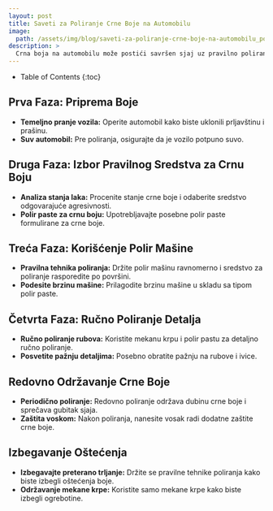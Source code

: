 ```yaml
---
layout: post
title: Saveti za Poliranje Crne Boje na Automobilu
image: 
  path: /assets/img/blog/saveti-za-poliranje-crne-boje-na-automobilu_poliranje-auta-ba.png
description: >
  Crna boja na automobilu može postići savršen sjaj uz pravilno poliranje. Na PoliranjeAutа.ba otkrijte korisne savete za postizanje duboke crne boje i očuvanje njenog izgleda.
---
```



- Table of Contents
{:toc}


## Prva Faza: Priprema Boje

- **Temeljno pranje vozila:** Operite automobil kako biste uklonili prljavštinu i prašinu.
- **Suv automobil:** Pre poliranja, osigurajte da je vozilo potpuno suvo.

## Druga Faza: Izbor Pravilnog Sredstva za Crnu Boju

- **Analiza stanja laka:** Procenite stanje crne boje i odaberite sredstvo odgovarajuće agresivnosti.
- **Polir paste za crnu boju:** Upotrebljavajte posebne polir paste formulirane za crne boje.

## Treća Faza: Korišćenje Polir Mašine

- **Pravilna tehnika poliranja:** Držite polir mašinu ravnomerno i sredstvo za poliranje rasporedite po površini.
- **Podesite brzinu mašine:** Prilagodite brzinu mašine u skladu sa tipom polir paste.

## Četvrta Faza: Ručno Poliranje Detalja

- **Ručno poliranje rubova:** Koristite mekanu krpu i polir pastu za detaljno ručno poliranje.
- **Posvetite pažnju detaljima:** Posebno obratite pažnju na rubove i ivice.

## Redovno Održavanje Crne Boje

- **Periodično poliranje:** Redovno poliranje održava dubinu crne boje i sprečava gubitak sjaja.
- **Zaštita voskom:** Nakon poliranja, nanesite vosak radi dodatne zaštite crne boje.

## Izbegavanje Oštećenja

- **Izbegavajte preterano trljanje:** Držite se pravilne tehnike poliranja kako biste izbegli oštećenja boje.
- **Održavanje mekane krpe:** Koristite samo mekane krpe kako biste izbegli ogrebotine.